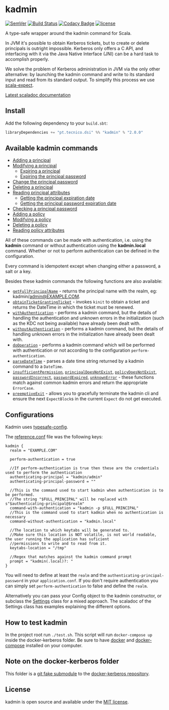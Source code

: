# kadmin
[![SemVer](http://img.shields.io/:semver-2.0.0-brightgreen.svg)](http://semver.org)
[![Build Status](https://travis-ci.org/ist-dsi/kadmin.svg?branch=master)](https://travis-ci.org/ist-dsi/kadmin)
[![Codacy Badge](https://api.codacy.com/project/badge/grade/a5fead3a55db40cd96470ed7a8efe9c5)](https://www.codacy.com/app/Whatever/kadmin)
[![license](http://img.shields.io/:license-MIT-blue.svg)](LICENSE)

A type-safe wrapper around the kadmin command for Scala.

In JVM it's possible to obtain Kerberos tickets, but to create or delete principals is outright impossible.
Kerberos only offers a C API, and interfacing with it via the Java Native Interface (JNI) can be a hard task to accomplish properly.

We solve the problem of Kerberos administration in JVM via the only other alternative: by launching the kadmin
command and write to its standard input and read from its standard output.
To simplify this process we use [scala-expect](https://github.com/Lasering/scala-expect).

[Latest scaladoc documentation](http://ist-dsi.github.io/kadmin/latest/api/)

## Install
Add the following dependency to your `build.sbt`:
```sbt
libraryDependencies += "pt.tecnico.dsi" %% "kadmin" % "2.0.0"
```

## Available kadmin commands
 - [Adding a principal](https://ist-dsi.github.io/kadmin/latest/api/index.html#pt.tecnico.dsi.kadmin.Kadmin@addPrincipal(options:String,principal:String):work.martins.simon.expect.fluent.Expect[Either[pt.tecnico.dsi.kadmin.ErrorCase,Boolean]])
 - [Modifying a principal](https://ist-dsi.github.io/kadmin/latest/api/index.html#pt.tecnico.dsi.kadmin.Kadmin@modifyPrincipal(options:String,principal:String):work.martins.simon.expect.fluent.Expect[Either[pt.tecnico.dsi.kadmin.ErrorCase,Boolean]])
   - [Expiring a principal](https://ist-dsi.github.io/kadmin/latest/api/index.html#pt.tecnico.dsi.kadmin.Kadmin@expirePrincipal(principal:String,expirationDateTime:pt.tecnico.dsi.kadmin.ExpirationDateTime):work.martins.simon.expect.fluent.Expect[Either[pt.tecnico.dsi.kadmin.ErrorCase,Boolean]])
   - [Expiring the principal password](https://ist-dsi.github.io/kadmin/latest/api/index.html#pt.tecnico.dsi.kadmin.Kadmin@expirePrincipalPassword(principal:String,datetime:pt.tecnico.dsi.kadmin.ExpirationDateTime,force:Boolean):work.martins.simon.expect.fluent.Expect[Either[pt.tecnico.dsi.kadmin.ErrorCase,Boolean]])
 - [Change the principal password](https://ist-dsi.github.io/kadmin/latest/api/index.html#pt.tecnico.dsi.kadmin.Kadmin@changePassword(principal:String,newPassword:Option[String],randKey:Boolean,salt:Option[String]):work.martins.simon.expect.fluent.Expect[Either[pt.tecnico.dsi.kadmin.ErrorCase,Boolean]])
 - [Deleting a principal](https://ist-dsi.github.io/kadmin/latest/api/index.html#pt.tecnico.dsi.kadmin.Kadmin@deletePrincipal(principal:String):work.martins.simon.expect.fluent.Expect[Either[pt.tecnico.dsi.kadmin.ErrorCase,Boolean]])
 - [Reading principal attributes](https://ist-dsi.github.io/kadmin/latest/api/index.html#pt.tecnico.dsi.kadmin.Kadmin@withPrincipal[R](principal:String)(f:work.martins.simon.expect.fluent.ExpectBlock[Either[pt.tecnico.dsi.kadmin.ErrorCase,R]]=>Unit):work.martins.simon.expect.fluent.Expect[Either[pt.tecnico.dsi.kadmin.ErrorCase,R]])
   - [Getting the principal expiration date](https://ist-dsi.github.io/kadmin/latest/api/index.html#pt.tecnico.dsi.kadmin.Kadmin@getExpirationDate(principal:String):work.martins.simon.expect.fluent.Expect[Either[pt.tecnico.dsi.kadmin.ErrorCase,pt.tecnico.dsi.kadmin.ExpirationDateTime]])
   - [Getting the principal password expiration date](https://ist-dsi.github.io/kadmin/latest/api/index.html#pt.tecnico.dsi.kadmin.Kadmin@getPasswordExpirationDate(principal:String):work.martins.simon.expect.fluent.Expect[Either[pt.tecnico.dsi.kadmin.ErrorCase,pt.tecnico.dsi.kadmin.ExpirationDateTime]])
 - [Checking a principal password](https://ist-dsi.github.io/kadmin/latest/api/index.html#pt.tecnico.dsi.kadmin.Kadmin@checkPassword(principal:String,password:String):work.martins.simon.expect.fluent.Expect[Either[pt.tecnico.dsi.kadmin.ErrorCase,Boolean]])
 - [Adding a policy](https://ist-dsi.github.io/kadmin/latest/api/index.html#pt.tecnico.dsi.kadmin.Kadmin@addPolicy(options:String,policy:String):work.martins.simon.expect.fluent.Expect[Either[pt.tecnico.dsi.kadmin.ErrorCase,Boolean]])
 - [Modifying a policy](https://ist-dsi.github.io/kadmin/latest/api/index.html#pt.tecnico.dsi.kadmin.Kadmin@modifyPolicy(options:String,policy:String):work.martins.simon.expect.fluent.Expect[Either[pt.tecnico.dsi.kadmin.ErrorCase,Boolean]])
 - [Deleting a policy](https://ist-dsi.github.io/kadmin/latest/api/index.html#pt.tecnico.dsi.kadmin.Kadmin@deletePolicy(policy:String):work.martins.simon.expect.fluent.Expect[Either[pt.tecnico.dsi.kadmin.ErrorCase,Boolean]])
 - [Reading policy attributes](https://ist-dsi.github.io/kadmin/latest/api/index.html#pt.tecnico.dsi.kadmin.Kadmin@withPolicy[R](policy:String)(f:work.martins.simon.expect.fluent.ExpectBlock[Either[pt.tecnico.dsi.kadmin.ErrorCase,R]]=>Unit):work.martins.simon.expect.fluent.Expect[Either[pt.tecnico.dsi.kadmin.ErrorCase,R]])

All of these commands can be made with authentication, i.e. using the **kadmin** command or without authentication
using the **kadmin.local** command. Whether or not to perform authentication can be defined in the configuration.

Every command is idempotent except when changing either a password, a salt or a key.

Besides these kadmin commands the following functions are also available:

 - [`getFullPrincipalName`](https://ist-dsi.github.io/kadmin/latest/api/index.html#pt.tecnico.dsi.kadmin.Kadmin@getFullPrincipalName(principal:String):String) - returns the principal name with the realm, eg: kadmin/admin@EXAMPLE.COM.
 - [`obtainTicketGrantingTicket`](https://ist-dsi.github.io/kadmin/latest/api/index.html#pt.tecnico.dsi.kadmin.Kadmin@getFullPrincipalName(principal:String):String) - invokes `kinit` to obtain a ticket and returns the DateTime in which the ticket must be renewed.
 - [`withAuthentication`](https://ist-dsi.github.io/kadmin/latest/api/index.html#pt.tecnico.dsi.kadmin.Kadmin@withAuthentication[R](f:work.martins.simon.expect.fluent.Expect[Either[pt.tecnico.dsi.kadmin.ErrorCase,R]]=>Unit):work.martins.simon.expect.fluent.Expect[Either[pt.tecnico.dsi.kadmin.ErrorCase,R]]) - performs a kadmin command, but the details of handling the authentication
   and unknown errors in the initialization (such as the KDC not being available) have already been dealt with.
 - [`withoutAuthentication`](https://ist-dsi.github.io/kadmin/latest/api/index.html#pt.tecnico.dsi.kadmin.Kadmin@withoutAuthentication[R](f:work.martins.simon.expect.fluent.Expect[Either[pt.tecnico.dsi.kadmin.ErrorCase,R]]=>Unit):work.martins.simon.expect.fluent.Expect[Either[pt.tecnico.dsi.kadmin.ErrorCase,R]]) - performs a kadmin command, but the details of handling unknown errors
   in the initialization have already been dealt with.
 - [`doOperation`](https://ist-dsi.github.io/kadmin/latest/api/index.html#pt.tecnico.dsi.kadmin.Kadmin@doOperation[R](f:work.martins.simon.expect.fluent.Expect[Either[pt.tecnico.dsi.kadmin.ErrorCase,R]]=>Unit):work.martins.simon.expect.fluent.Expect[Either[pt.tecnico.dsi.kadmin.ErrorCase,R]]) - performs a kadmin command which will be performed with authentication or not
   according to the configuration `perform-authentication`.
 - [`parseDateTime`](https://ist-dsi.github.io/kadmin/latest/api/index.html#pt.tecnico.dsi.kadmin.Kadmin@parseDateTime(dateTimeString:String):pt.tecnico.dsi.kadmin.ExpirationDateTime) - parses a date time string returned by a kadmin command to a `DateTime`.
 - [`insufficientPermission`](https://ist-dsi.github.io/kadmin/latest/api/index.html#pt.tecnico.dsi.kadmin.Kadmin@insufficientPermission[R](expectBlock:work.martins.simon.expect.fluent.ExpectBlock[Either[pt.tecnico.dsi.kadmin.ErrorCase,R]]):work.martins.simon.expect.fluent.RegexWhen[Either[pt.tecnico.dsi.kadmin.ErrorCase,R]]),
   [`principalDoesNotExist`](https://ist-dsi.github.io/kadmin/latest/api/index.html#pt.tecnico.dsi.kadmin.Kadmin@principalDoesNotExist[R](expectBlock:work.martins.simon.expect.fluent.ExpectBlock[Either[pt.tecnico.dsi.kadmin.ErrorCase,R]]):work.martins.simon.expect.fluent.StringWhen[Either[pt.tecnico.dsi.kadmin.ErrorCase,R]]),
   [`policyDoesNotExist`](https://ist-dsi.github.io/kadmin/latest/api/index.html#pt.tecnico.dsi.kadmin.Kadmin@policyDoesNotExist[R](expectBlock:work.martins.simon.expect.fluent.ExpectBlock[Either[pt.tecnico.dsi.kadmin.ErrorCase,R]]):work.martins.simon.expect.fluent.StringWhen[Either[pt.tecnico.dsi.kadmin.ErrorCase,R]]),
   [`passwordIncorrect`](https://ist-dsi.github.io/kadmin/latest/api/index.html#pt.tecnico.dsi.kadmin.Kadmin@passwordIncorrect[R](expectBlock:work.martins.simon.expect.fluent.ExpectBlock[Either[pt.tecnico.dsi.kadmin.ErrorCase,R]]):work.martins.simon.expect.fluent.StringWhen[Either[pt.tecnico.dsi.kadmin.ErrorCase,R]]),
   [`passwordExpired`](https://ist-dsi.github.io/kadmin/latest/api/index.html#pt.tecnico.dsi.kadmin.Kadmin@passwordExpired[R](expectBlock:work.martins.simon.expect.fluent.ExpectBlock[Either[pt.tecnico.dsi.kadmin.ErrorCase,R]]):work.martins.simon.expect.fluent.StringWhen[Either[pt.tecnico.dsi.kadmin.ErrorCase,R]]),
   [`unknownError`](https://ist-dsi.github.io/kadmin/latest/api/index.html#pt.tecnico.dsi.kadmin.Kadmin@unknownError[R](expectBlock:work.martins.simon.expect.fluent.ExpectBlock[Either[pt.tecnico.dsi.kadmin.ErrorCase,R]]):work.martins.simon.expect.fluent.RegexWhen[Either[pt.tecnico.dsi.kadmin.ErrorCase,R]]) -
   these functions match against common kadmin errors and return the appropriate `ErrorCase`.
 - [`preemptiveExit`](https://ist-dsi.github.io/kadmin/latest/api/index.html#pt.tecnico.dsi.kadmin.Kadmin@preemptiveExit[R](when:work.martins.simon.expect.fluent.When[Either[pt.tecnico.dsi.kadmin.ErrorCase,R]]):Unit) - allows you to gracefully terminate the kadmin cli and ensure the next `ExpectBlock`s in the current
   `Expect` do not get executed.


## Configurations
Kadmin uses [typesafe-config](https://github.com/typesafehub/config).

The [reference.conf](src/main/resources/reference.conf) file was the following keys:
```
kadmin {
  realm = "EXAMPLE.COM"

  perform-authentication = true

  //If perform-authentication is true then these are the credentials used to perform the authentication
  authenticating-principal = "kadmin/admin"
  authenticating-principal-password = ""

  //This is the command used to start kadmin when authentication is to be performed.
  //The string "$FULL_PRINCIPAL" will be replaced with s"$authenticating-principal@$realm"
  command-with-authentication = "kadmin -p $FULL_PRINCIPAL"
  //This is the command used to start kadmin when no authentication is necessary
  command-without-authentication = "kadmin.local"

  //The location to which keytabs will be generated to.
  //Make sure this location is NOT volatile, is not world readable, the user running the application has suficient
  //permissions to write and to read from it.
  keytabs-location = "/tmp"

  //Regex that matches against the kadmin command prompt
  prompt = "kadmin(.local)?: "
}
```

You will need to define at least the `realm` and the `authenticating-principal-password` in your `application.conf`.
If you don't require authentication you can simply set `perform-authentication` to false and define the `realm`.

Alternatively you can pass your Config object to the kadmin constructor, or subclass the
[Settings](https://ist-dsi.github.io/kadmin/latest/api/#pt.tecnico.dsi.kadmin.Settings) class for a mixed approach.
The scaladoc of the Settings class has examples explaining the different options.

## How to test kadmin
In the project root run `./test.sh`. This script will run `docker-compose up` inside the docker-kerberos folder.
Be sure to have [docker](https://docs.docker.com/engine/installation/) and [docker-compose](https://docs.docker.com/compose/install/) installed on your computer.

## Note on the docker-kerberos folder
This folder is a [git fake submodule](http://debuggable.com/posts/git-fake-submodules:4b563ee4-f3cc-4061-967e-0e48cbdd56cb)
to the [docker-kerberos repository](https://github.com/ist-dsi/docker-kerberos).

## License
kadmin is open source and available under the [MIT license](LICENSE).

